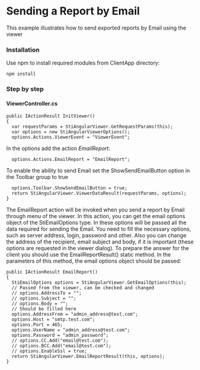 # Sending a Report by Email

This example illustrates how to send exported reports by Email using the viewer

### Installation 
Use npm to install required modules from ClientApp directory:

    npm install

### Step by step
  
#### ViewerController.cs
   
    public IActionResult InitViewer()
    {
      var requestParams = StiAngularViewer.GetRequestParams(this);
      var options = new StiAngularViewerOptions();
      options.Actions.ViewerEvent = "ViewerEvent";
In the options add the action _EmailReport_:

      options.Actions.EmailReport = "EmailReport";
To enable the ability to send Email set the ShowSendEmailButton option in the Toolbar group to true

      options.Toolbar.ShowSendEmailButton = true;
      return StiAngularViewer.ViewerDataResult(requestParams, options);
    }
The EmailReport action will be invoked when you send a report by Email through menu of the viewer. In this action, you can get the email options object of the StiEmailOptions type. In these options will be passed all the data required for sending the Email. You need to fill the necessary options, such as server address, login, password and other. Also you can change the address of the recipient, email subject and body, if it is important (these options are requested in the viewer dialog).
To prepare the answer for the client you should use the EmailReportResult() static method. In the parameters of this method, the email options object should be passed:

    public IActionResult EmailReport()
    {
      StiEmailOptions options = StiAngularViewer.GetEmailOptions(this);
      // Passed from the viewer, can be checked and changed
      // options.AddressTo = "";
      // options.Subject = "";
      // options.Body = "";
      // Should be filled here
      options.AddressFrom = "admin_address@test.com";
      options.Host = "smtp.test.com";
      options.Port = 465;
      options.UserName = "admin_address@test.com";
      options.Password = "admin_password";
      // options.CC.Add("email@test.com");
      // options.BCC.Add("email@test.com");
      // options.EnableSsl = true;
      return StiAngularViewer.EmailReportResult(this, options);
    }
